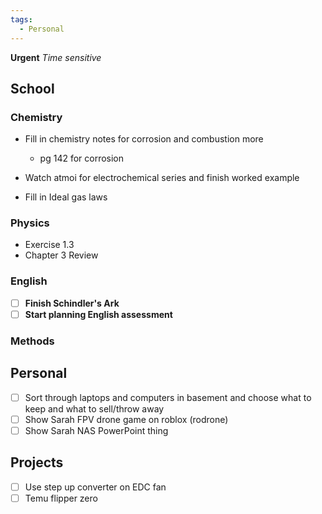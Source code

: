 ```yaml
---
tags:
  - Personal
---
```

**Urgent**
*Time sensitive*

## School
### Chemistry 

- Fill in chemistry notes for corrosion and combustion more 
	- pg 142 for corrosion

- Watch atmoi for electrochemical series and finish worked example
- Fill in Ideal gas laws
### Physics
- Exercise 1.3
- Chapter 3 Review
### English

- [ ] **Finish Schindler's Ark**
- [ ] **Start planning English assessment** 
### Methods

## Personal
- [ ] Sort through laptops and computers in basement and choose what to keep and what to sell/throw away
- [ ] Show Sarah FPV drone game on roblox (rodrone)
- [ ] Show Sarah NAS PowerPoint thing
## Projects
- [ ] Use step up converter on EDC fan
- [ ] Temu flipper zero